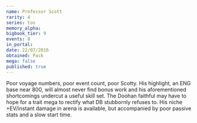 ```yaml
---
name: Professor Scott
rarity: 4
series: tos
memory_alpha:
bigbook_tier: 9
events: 8
in_portal:
date: 22/07/2016
obtained: Pack
mega: false
published: true
---
```


Poor voyage numbers, poor event count, poor Scotty. His highlight, an ENG base near 800, will almost never find bonus work and his aforementioned shortcomings undercut a useful skill set. The Doohan faithful may have to hope for a trait mega to rectify what DB stubbornly refuses to. His niche +EV/instant damage in arena is available, but accompanied by poor passive stats and a slow start time.
